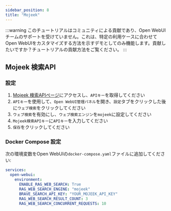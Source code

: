 ```yaml
---
sidebar_position: 8
title: "Mojeek"
---
```


:::warning
このチュートリアルはコミュニティによる貢献であり、Open WebUIチームのサポートを受けていません。これは、特定の利用ケースに合わせてOpen WebUIをカスタマイズする方法を示すデモとしてのみ機能します。貢献したいですか？チュートリアルの貢献方法をご覧ください。
:::

## Mojeek 検索API

### 設定

1. [Mojeek 検索APIページ](https://www.mojeek.com/services/search/web-search-api/)にアクセスし、`APIキー`を取得してください
2. `APIキー`を使用して、`Open WebUI管理パネル`を開き、`設定`タブをクリックした後に`ウェブ検索`をクリックしてください
3. `ウェブ検索`を有効にし、`ウェブ検索エンジン`を`mojeek`に設定してください
4. `Mojeek検索APIキー`に`APIキー`を入力してください
5. `保存`をクリックしてください

### Docker Compose 設定

次の環境変数をOpen WebUIの`docker-compose.yaml`ファイルに追加してください:

```yaml
services:
  open-webui:
    environment:
      ENABLE_RAG_WEB_SEARCH: True
      RAG_WEB_SEARCH_ENGINE: "mojeek"
      BRAVE_SEARCH_API_KEY: "YOUR_MOJEEK_API_KEY"
      RAG_WEB_SEARCH_RESULT_COUNT: 3
      RAG_WEB_SEARCH_CONCURRENT_REQUESTS: 10
```
